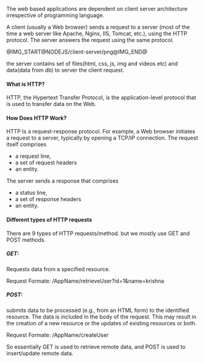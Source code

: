 <p> The web based applications are dependent on client server architecture irrespective of programming language.</p>

<p> A client (usually a Web browser) sends a request to a server (most of the time a web server like Apache, Nginx, IIS, Tomcat, etc.), using the HTTP protocol. The server answers the request using the same protocol. </p>

@IMG_START@NODEJS/client-server/png@IMG_END@

<p> the server contains set of files(html, css, js, img and videos etc) and data(data from db) to server the client request.</p>

<h4>What is HTTP?</h4>
<p> HTTP, the Hypertext Transfer Protocol, is the application-level protocol that is used
to transfer data on the Web. </p>

<h4> How Does HTTP Work?</h4>
<p> HTTP Is a request-response protocol. For example, a Web browser initiates a request to a server, typically by opening a TCP/IP connection. 
The request itself comprises</p>
<ul>
 <li> a request line,</li>
 <li> a set of request headers</li>
 <li> an entity.</li>
</ul>
<p>The server sends a response that comprises</p>
<ul>
  <li>a status line,</li>
  <li>a set of response headers</li>
  <li>an entity. </li>
</ul>

<h4> Different types of HTTP requests</h4>

<p> There are 9 types of HTTP requests/method. but we mostly use GET and POST methods. </p>
<h5>GET: </h5>
<p> Requests data from a specified resource. </p>
<p> Request Formate: /AppName/retrieveUser?id=1&name=krishna</p>

<h5>POST: </h5>
<p>submits data to be processed (e.g., from an HTML form) to the identified resource. The data is included in the body of the request. This may result in the creation of a new resource or the updates of existing resources or both. </p>
<p> Request Formate: /AppName/createUser</p>

<p>So essentially GET is used to retrieve remote data, and POST is used to insert/update remote data.</p>



